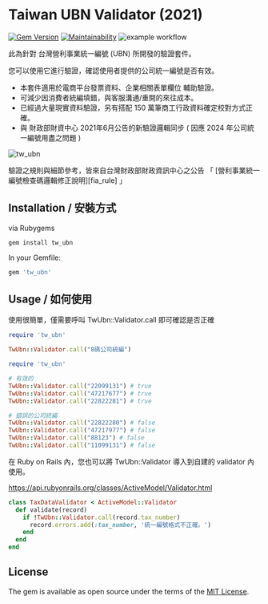 # Taiwan UBN Validator (2021) 

[![Gem Version](https://badge.fury.io/rb/tw_ubn.svg)](https://badge.fury.io/rb/tw_ubn)
[![Maintainability](https://api.codeclimate.com/v1/badges/2e20efaaac6115c6df87/maintainability)](https://codeclimate.com/github/guanting112/tw_ubn/maintainability)
![example workflow](https://github.com/guanting112/tw_ubn/actions/workflows/main.yml/badge.svg)

此為針對 台灣營利事業統一編號 (UBN) 所開發的驗證套件。

您可以使用它進行驗證，確認使用者提供的公司統一編號是否有效。

* 本套件適用於電商平台發票資料、企業相關表單欄位 輔助驗證。
* 可減少因消費者統編填錯，與客服溝通/重開的來往成本。
* 已經過大量現實資料驗證，另有搭配 150 萬筆商工行政資料確定校對方式正確。
* 與 財政部財資中心 2021年6月公告的新驗證邏輯同步 ( 因應 2024 年公司統一編號用盡之問題 )

![tw_ubn](https://i.imgur.com/cawNbf4.png)

驗證之規則與細節參考，皆來自台灣財政部財政資訊中心之公告 「 [營利事業統一編號檢查碼邏輯修正說明][fia_rule] 」 

## Installation / 安裝方式

via Rubygems

```shell
gem install tw_ubn
```

In your Gemfile:

```ruby
gem 'tw_ubn'
```

## Usage / 如何使用

使用很簡單，僅需要呼叫 TwUbn::Validator.call 即可確認是否正確

```ruby
require 'tw_ubn'

TwUbn::Validator.call("8碼公司統編")
```

```ruby
require 'tw_ubn'

# 有效的
TwUbn::Validator.call("22099131") # true
TwUbn::Validator.call("47217677") # true
TwUbn::Validator.call("22822281") # true

# 錯誤的公司統編
TwUbn::Validator.call("22822280") # false
TwUbn::Validator.call("47217977") # false
TwUbn::Validator.call("88123") # false
TwUbn::Validator.call("11099131") # false
```

在 Ruby on Rails 內，您也可以將 TwUbn::Validator 導入到自建的 validator 內使用。

https://api.rubyonrails.org/classes/ActiveModel/Validator.html

```ruby
class TaxDataValidator < ActiveModel::Validator
  def validate(record)
    if !TwUbn::Validator.call(record.tax_number)
      record.errors.add(:tax_number, '統一編號格式不正確。')
    end
  end
end
```

## License

The gem is available as open source under the terms of the [MIT License](https://opensource.org/licenses/MIT).
